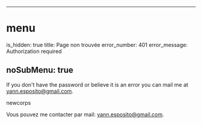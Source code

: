 ----- 
# menu
is_hidden: true
title: Page non trouvée
error_number: 401
error_message: Authorization required

noSubMenu: true
-----
If you don't have the password or believe it is an error you can mail me at <yann.esposito@gmail.com>.

newcorps

Vous pouvez me contacter par mail: <yann.esposito@gmail.com>.
